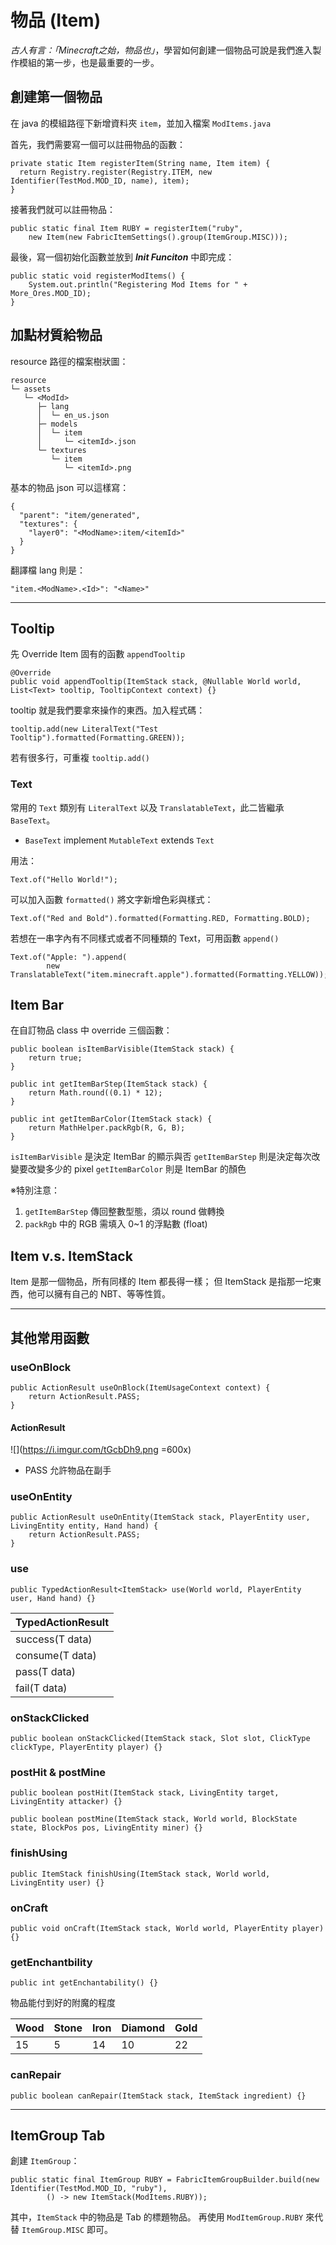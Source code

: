 # 物品 (Item)
*古人有言：「Minecraft之始，物品也」*，學習如何創建一個物品可說是我們進入製作模組的第一步，也是最重要的一步。

## 創建第一個物品
在 java 的模組路徑下新增資料夾 `item`，並加入檔案 `ModItems.java`

首先，我們需要寫一個可以註冊物品的函數：
```java=
private static Item registerItem(String name, Item item) {
  return Registry.register(Registry.ITEM, new Identifier(TestMod.MOD_ID, name), item);
}
```

接著我們就可以註冊物品：
```java=
public static final Item RUBY = registerItem("ruby",
	new Item(new FabricItemSettings().group(ItemGroup.MISC)));
```

最後，寫一個初始化函數並放到 ***Init Funciton*** 中即完成：
```java=
public static void registerModItems() {
    System.out.println("Registering Mod Items for " + More_Ores.MOD_ID);
}
```

## 加點材質給物品
resource 路徑的檔案樹狀圖：
```
resource
└─ assets
   └─ <ModId>
      ├─ lang
      │  └─ en_us.json
      ├─ models
      │  └─ item
      │     └─ <itemId>.json
      └─ textures
         └─ item
            └─ <itemId>.png
```

基本的物品 json 可以這樣寫：
```json=
{
  "parent": "item/generated",
  "textures": {
    "layer0": "<ModName>:item/<itemId>"
  }
}
```

翻譯檔 lang 則是：
```json=
"item.<ModName>.<Id>": "<Name>"
```
***
## Tooltip

先 Override Item 固有的函數 `appendTooltip`
```java=
@Override
public void appendTooltip(ItemStack stack, @Nullable World world, List<Text> tooltip, TooltipContext context) {}
```

tooltip 就是我們要拿來操作的東西。加入程式碼：
```java=
tooltip.add(new LiteralText("Test Tooltip").formatted(Formatting.GREEN));
```
若有很多行，可重複 `tooltip.add()`

### Text
常用的 `Text` 類別有 `LiteralText` 以及 `TranslatableText`，此二皆繼承 `BaseText`。
- `BaseText` implement `MutableText` extends `Text`

用法：
```java=
Text.of("Hello World!");
```

可以加入函數 `formatted()` 將文字新增色彩與樣式：
```java=
Text.of("Red and Bold").formatted(Formatting.RED, Formatting.BOLD);
```

若想在一串字內有不同樣式或者不同種類的 Text，可用函數 `append()`
```java=
Text.of("Apple: ").append(
        new TranslatableText("item.minecraft.apple").formatted(Formatting.YELLOW));
```

## Item Bar

在自訂物品 class 中 override 三個函數：

```java=
public boolean isItemBarVisible(ItemStack stack) {
    return true;
}

public int getItemBarStep(ItemStack stack) {
    return Math.round((0.1) * 12);
}

public int getItemBarColor(ItemStack stack) {
    return MathHelper.packRgb(R, G, B);
}
```

`isItemBarVisible` 是決定 ItemBar 的顯示與否
`getItemBarStep` 則是決定每次改變要改變多少的 pixel
`getItemBarColor` 則是 ItemBar 的顏色

※特別注意：
1. `getItemBarStep` 傳回整數型態，須以 round 做轉換
2. `packRgb` 中的 RGB 需填入 0~1 的浮點數 (float)

## Item v.s. ItemStack

Item 是那一個物品，所有同樣的 Item 都長得一樣；
但 ItemStack 是指那一坨東西，他可以擁有自己的 NBT、等等性質。
***
## 其他常用函數

### useOnBlock
```java=
public ActionResult useOnBlock(ItemUsageContext context) {
    return ActionResult.PASS;
}
```

#### ActionResult

![](https://i.imgur.com/tGcbDh9.png =600x)

- PASS 允許物品在副手


### useOnEntity
```java=
public ActionResult useOnEntity(ItemStack stack, PlayerEntity user, LivingEntity entity, Hand hand) {
    return ActionResult.PASS;
}
```

### use
```java=
public TypedActionResult<ItemStack> use(World world, PlayerEntity user, Hand hand) {}
```

| TypedActionResult |
| ---------------------- |
| success(T data)        |
| consume(T data)        |
| pass(T data)           |
| fail(T data)           |

### onStackClicked
```java=
public boolean onStackClicked(ItemStack stack, Slot slot, ClickType clickType, PlayerEntity player) {}
```

### postHit & postMine
```java=
public boolean postHit(ItemStack stack, LivingEntity target, LivingEntity attacker) {}

public boolean postMine(ItemStack stack, World world, BlockState state, BlockPos pos, LivingEntity miner) {}
```

### finishUsing
```java=
public ItemStack finishUsing(ItemStack stack, World world, LivingEntity user) {}
```

### onCraft
```java=
public void onCraft(ItemStack stack, World world, PlayerEntity player) {}
```

### getEnchantbility
```java=
public int getEnchantability() {}
```
物品能付到好的附魔的程度

| Wood | Stone | Iron | Diamond | Gold |
| ---- | ----- | ---- | ------- | ---- |
| 15   | 5     | 14   | 10      | 22   |

### canRepair
```java=
public boolean canRepair(ItemStack stack, ItemStack ingredient) {}
```

***
## ItemGroup Tab

創建 `ItemGroup`：
```java=
public static final ItemGroup RUBY = FabricItemGroupBuilder.build(new Identifier(TestMod.MOD_ID, "ruby"),
        () -> new ItemStack(ModItems.RUBY));
```
其中，`ItemStack` 中的物品是 Tab 的標題物品。
再使用 `ModItemGroup.RUBY` 來代替 `ItemGroup.MISC` 即可。